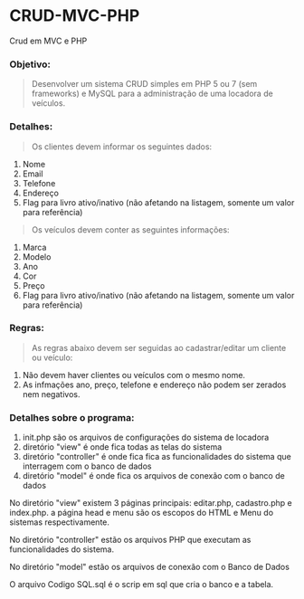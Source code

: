 # CRUD-MVC-PHP
Crud em MVC e PHP
### Objetivo: 

>Desenvolver um sistema CRUD simples em PHP 5 ou 7 (sem frameworks) e MySQL para a administração de uma locadora de veículos.

### Detalhes:

>Os clientes devem informar os seguintes dados:

1. Nome
2. Email
3. Telefone
4. Endereço
5. Flag para livro ativo/inativo (não afetando na listagem, somente um valor para referência)


>Os veículos devem conter as seguintes informações:

1. Marca
2. Modelo
3. Ano
6. Cor
4. Preço 
5. Flag para livro ativo/inativo (não afetando na listagem, somente um valor para referência)


### Regras: 

>As regras abaixo devem ser seguidas ao cadastrar/editar um cliente ou veículo:

1. Não devem haver clientes ou veículos com o mesmo nome.
2. As infmações ano, preço, telefone e endereço não podem ser zerados nem negativos.

### Detalhes sobre o programa:

1.  init.php são os arquivos de configurações do sistema de locadora
2.  diretório "view" é onde fica todas as telas do sistema
3.  diretório "controller" é onde fica fica as funcionalidades do sistema que interragem com o banco de dados
4.  diretório "model" é onde fica os arquivos de conexão com o banco de dados

No diretório "view" existem 3 páginas principais: editar.php, cadastro.php e index.php. a página head e menu são os escopos do HTML e Menu do sistemas respectivamente.

No diretório "controller" estão os arquivos PHP que executam as funcionalidades do sistema.

No diretório "model" estão os arquivos de conexão com o Banco de Dados

O arquivo Codigo SQL.sql é o scrip em sql que cria o banco e a tabela.
